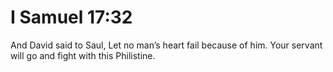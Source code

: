 # I Samuel 17:32

And David said to Saul, Let no man’s heart fail because of him. Your servant will go and fight with this Philistine.
